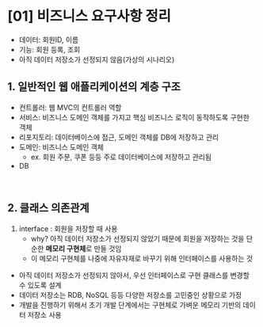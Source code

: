 # [01] 비즈니스 요구사항 정리

- 데이터: 회원ID, 이름
- 기능: 회원 등록, 조회
- 아직 데이터 저장소가 선정되지 않음(가상의 시나리오)

## 1. 일반적인 웹 애플리케이션의 계층 구조
- 컨트롤러: 웹 MVC의 컨트롤러 역할
- 서비스: 비즈니스 도메인 객체를 가지고 핵심 비즈니스 로직이 동작하도록 구현한 객체
- 리포지토리: 데이터베이스에 접근, 도메인 객체를 DB에 저장하고 관리
- 도메인: 비즈니스 도메인 객체
    - ex. 회원 주문, 쿠폰 등등 주로 데이터베이스에 저장하고 관리됨
- DB

<br>

## 2. 클래스 의존관계

1. interface : 회원을 저장할 때 사용
    - why? 아직 데이터 저장소가 선정되지 않았기 때문에 회원을 저장하는 것을 단순한 **메모리 구현체**로 만들 것임
    - 이 메모리 구현체를 나중에 자유자재로 바꾸기 위해 인터페이스를 사용하는 것

- 아직 데이터 저장소가 선정되지 않아서, 우선 인터페이스로 구현 클래스를 변경할 수 있도록 설계
- 데이터 저장소는 RDB, NoSQL 등등 다양한 저장소를 고민중인 상황으로 가정
- 개발을 진행하기 위해서 초기 개발 단계에서는 구현체로 가벼운 메모리 기반의 데이터 저장소 사용

<br>